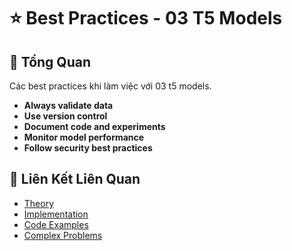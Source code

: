 # ⭐ Best Practices - 03 T5 Models

## 🎯 Tổng Quan

Các best practices khi làm việc với 03 t5 models.

- **Always validate data**
- **Use version control**
- **Document code and experiments**
- **Monitor model performance**
- **Follow security best practices**

## 🔗 Liên Kết Liên Quan

- [Theory](./THEORY_03_t5_models.md)
- [Implementation](./IMPLEMENTATION_03_t5_models.md)
- [Code Examples](./CODE_EXAMPLES_03_t5_models.md)
- [Complex Problems](./COMPLEX_PROBLEMS.md)
